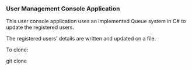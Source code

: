 ### User Management Console Application

This user console application uses an 
implemented Queue system in C# to update the
registered users. 

The registered users' details are written and 
updated on a file.

To clone:

git clone <repository url>
